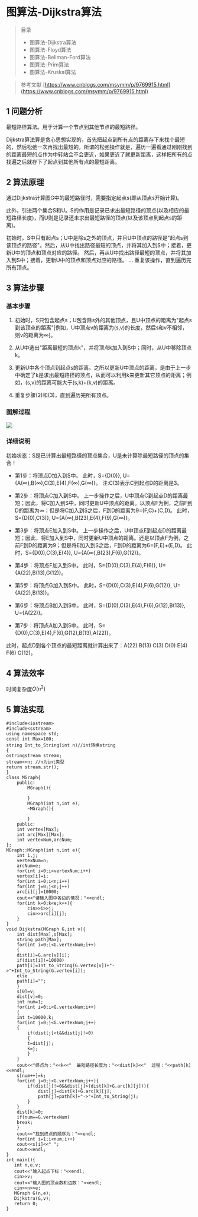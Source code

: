 # 图算法-Dijkstra算法

> 目录
>* 图算法-Dijkstra算法
>* 图算法-Floyd算法
>* 图算法-Bellman-Ford算法
>* 图算法-Prim算法
>* 图算法-Kruskal算法



>参考文献
> [https://www.cnblogs.com/msymm/p/9769915.html](https://www.cnblogs.com/msymm/p/9769915.html)


## 1 问题分析
最短路径算法。用于计算一个节点到其他节点的最短路径。

Dijkstra算法算是贪心思想实现的，首先把起点到所有点的距离存下来找个最短的，然后松弛一次再找出最短的，所谓的松弛操作就是，遍历一遍看通过刚刚找到的距离最短的点作为中转站会不会更近，如果更近了就更新距离，这样把所有的点找遍之后就存下了起点到其他所有点的最短距离。

## 2 算法原理
通过Dijkstra计算图G中的最短路径时，需要指定起点s(即从顶点s开始计算)。 

此外，引进两个集合S和U。S的作用是记录已求出最短路径的顶点(以及相应的最短路径长度)，而U则是记录还未求出最短路径的顶点(以及该顶点到起点s的距离)。 

初始时，S中只有起点s；U中是除s之外的顶点，并且U中顶点的路径是"起点s到该顶点的路径"。然后，从U中找出路径最短的顶点，并将其加入到S中；接着，更新U中的顶点和顶点对应的路径。 然后，再从U中找出路径最短的顶点，并将其加入到S中；接着，更新U中的顶点和顶点对应的路径。 ... 重复该操作，直到遍历完所有顶点。

## 3 算法步骤

### 基本步骤
1. 初始时，S只包含起点s；U包含除s外的其他顶点，且U中顶点的距离为"起点s到该顶点的距离"[例如，U中顶点v的距离为(s,v)的长度，然后s和v不相邻，则v的距离为∞]。 

2. 从U中选出"距离最短的顶点k"，并将顶点k加入到S中；同时，从U中移除顶点k。 

3. 更新U中各个顶点到起点s的距离。之所以更新U中顶点的距离，是由于上一步中确定了k是求出最短路径的顶点，从而可以利用k来更新其它顶点的距离；例如，(s,v)的距离可能大于(s,k)+(k,v)的距离。 

4. 重复步骤(2)和(3)，直到遍历完所有顶点。 

### 图解过程
![](image/Dijkstra算法.jpg)

### 详细说明

初始状态：S是已计算出最短路径的顶点集合，U是未计算除最短路径的顶点的集合！ 

* 第1步：将顶点D加入到S中。 
    此时，S={D(0)}, U={A(∞),B(∞),C(3),E(4),F(∞),G(∞)}。     注:C(3)表示C到起点D的距离是3。 

* 第2步：将顶点C加入到S中。 
    上一步操作之后，U中顶点C到起点D的距离最短；因此，将C加入到S中，同时更新U中顶点的距离。以顶点F为例，之前F到D的距离为∞；但是将C加入到S之后，F到D的距离为9=(F,C)+(C,D)。 
    此时，S={D(0),C(3)}, U={A(∞),B(23),E(4),F(9),G(∞)}。 

* 第3步：将顶点E加入到S中。 
    上一步操作之后，U中顶点E到起点D的距离最短；因此，将E加入到S中，同时更新U中顶点的距离。还是以顶点F为例，之前F到D的距离为9；但是将E加入到S之后，F到D的距离为6=(F,E)+(E,D)。 
    此时，S={D(0),C(3),E(4)}, U={A(∞),B(23),F(6),G(12)}。 

* 第4步：将顶点F加入到S中。 
    此时，S={D(0),C(3),E(4),F(6)}, U={A(22),B(13),G(12)}。

* 第5步：将顶点G加入到S中。 
    此时，S={D(0),C(3),E(4),F(6),G(12)}, U={A(22),B(13)}。

* 第6步：将顶点B加入到S中。 
    此时，S={D(0),C(3),E(4),F(6),G(12),B(13)}, U={A(22)}。

* 第7步：将顶点A加入到S中。 
    此时，S={D(0),C(3),E(4),F(6),G(12),B(13),A(22)}。

此时，起点D到各个顶点的最短距离就计算出来了：A(22) B(13) C(3) D(0) E(4) F(6) G(12)。

## 4 算法效率

时间复杂度$O(n^2)$
## 5 算法实现

```
#include<iostream>
#include<sstream>
using namespace std;
const int Max=100;
string Int_to_String(int n)//int转换string 
{
ostringstream stream;
stream<<n; //n为int类型
return stream.str();
}
class MGraph{
    public:
        MGraph(){

        }
        MGraph(int n,int e);
        ~MGraph(){

        }
    public:
    int vertex[Max];
    int arc[Max][Max];
    int vertexNum,arcNum;
};
MGraph::MGraph(int n,int e){
    int i,j;
    vertexNum=n;
    arcNum=e;
    for(int i=0;i<vertexNum;i++)
    vertex[i]=i;
    for(int i=0;i<n;i++)
    for(int j=0;j<n;j++)
    arc[i][j]=10000;
    cout<<"请输入图中各边的情况："<<endl;
    for(int k=0;k<e;k++){
        cin>>i>>j;
        cin>>arc[i][j];
    }
}
void Dijkstra(MGraph G,int v){
    int dist[Max],s[Max];
    string path[Max]; 
    for(int i=0;i<G.vertexNum;i++)
    {
    dist[i]=G.arc[v][i];
    if(dist[i]!=10000)
    path[i]=Int_to_String(G.vertex[v])+"->"+Int_to_String(G.vertex[i]);
    else
    path[i]="";
    }
    s[0]=v;
    dist[v]=0;
    int num=1;
    for(int i=0;i<G.vertexNum;i++)
    {
    int t=10000,k;
    for(int j=0;j<G.vertexNum;j++)
    {
        if(dist[j]<t&&dist[j]!=0)
        {
        t=dist[j];
        k=j;
        }
    }
    cout<<"终点为："<<k<<"  最短路径长度为："<<dist[k]<<"  过程："<<path[k]<<endl;
    s[num++]=k;
    for(int j=0;j<G.vertexNum;j++){
        if(dist[j]!=0&&dist[j]>(dist[k]+G.arc[k][j])){
            dist[j]=dist[k]+G.arc[k][j];
            path[j]=path[k]+"->"+Int_to_String(j);
        }
    }
    dist[k]=0;
    if(num==G.vertexNum)
    break;
    }
    cout<<"找到终点的顺序为："<<endl;
    for(int i=1;i<num;i++)
    cout<<s[i]<<" "; 
    cout<<endl;
}
int main(){
   int n,e,v;
   cout<<"输入起点下标："<<endl; 
   cin>>v;
   cout<<"输入图的顶点数和边数："<<endl;
   cin>>n>>e;
   MGraph G(n,e);
   Dijkstra(G,v);
   return 0;
}
```